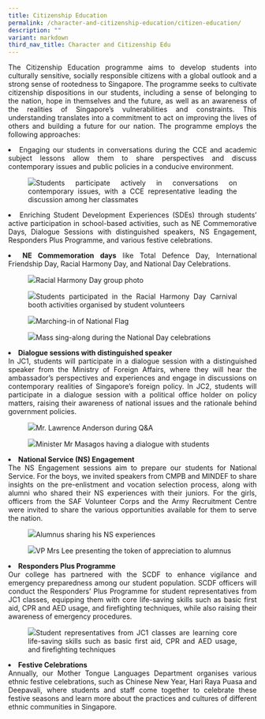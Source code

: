 ```yaml
---
title: Citizenship Education
permalink: /character-and-citizenship-education/citizen-education/
description: ""
variant: markdown
third_nav_title: Character and Citizenship Edu
---
```

<div align="justify">

<p>The Citizenship Education programme aims to develop students into culturally sensitive, socially responsible citizens with a global outlook and a strong sense of rootedness to Singapore. The programme seeks to cultivate citizenship dispositions in our students, including a sense of belonging to the nation, hope in themselves and the future, as well as an awareness of the realities of Singapore’s vulnerabilities and constraints. This understanding translates into a commitment to act on improving the lives of others and building a future for our nation. The programme employs the following approaches:</p>

<p></p><li>Engaging our students in conversations during the CCE and academic subject lessons allow them to share perspectives and discuss contemporary issues and public policies in a conducive environment.</li>

<p></p><figure><img src="/images/JPJC%20Experience/Co%20Curriculum/CCE/Citizen%20Education/n0.jpg">Students participate actively in conversations on contemporary issues, with a CCE representative leading the discussion among her classmates</figure><p></p>	

<p></p><li>Enriching Student Development Experiences (SDEs) through students’ active participation in school-based activities, such as NE Commemorative Days, Dialogue Sessions with distinguished speakers, NS Engagement, Responders Plus Programme, and various festive celebrations.</li><p></p>
	
<li><b>NE Commemoration days</b> like Total Defence Day, International Friendship Day, Racial Harmony Day, and National Day Celebrations.	</li>
	
<p></p><figure><img src="/images/JPJC%20Experience/Co%20Curriculum/CCE/Citizen%20Education/n1.jpg">Racial Harmony Day group photo</figure><p></p>	
	
<p></p><figure><img src="/images/JPJC%20Experience/Co%20Curriculum/CCE/Citizen%20Education/n2.jpg">Students participated in the Racial Harmony Day Carnival booth activities organised by student volunteers</figure><p></p>	
	
<p></p><figure><img src="/images/JPJC%20Experience/Co%20Curriculum/CCE/Citizen%20Education/n3.jpg">Marching-in of National Flag</figure><p></p>
	
<p></p><figure><img src="/images/JPJC%20Experience/Co%20Curriculum/CCE/Citizen%20Education/n4.jpg">Mass sing-along during the National Day celebrations</figure><p></p>	
	
<li><b>Dialogue sessions with distinguished speaker</b><br>
In JC1, students will participate in a dialogue session with a distinguished speaker from the Ministry of Foreign Affairs, where they will hear the ambassador’s perspectives and experiences and engage in discussions on contemporary realities of Singapore’s foreign policy. In JC2, students will participate in a dialogue session with a political office holder on policy matters, raising their awareness of national issues and the rationale behind government policies.</li>
	
<p></p><figure><img src="/images/JPJC%20Experience/Co%20Curriculum/CCE/Citizen%20Education/n5.jpg">Mr. Lawrence Anderson during Q&amp;A</figure><p></p>	

<p></p><figure><img src="/images/JPJC%20Experience/Co%20Curriculum/CCE/Citizen%20Education/n6.jpg">Minister Mr Masagos having a dialogue with students</figure><p></p>	
	
<li><b>National Service (NS) Engagement</b><br>
The NS Engagement sessions aim to prepare our students for National Service. For the boys, we invited speakers from CMPB and MINDEF to share insights on the pre-enlistment and vocation selection process, along with alumni who shared their NS experiences with their juniors. For the girls, officers from the SAF Volunteer Corps and the Army Recruitment Centre were invited to share the various opportunities available for them to serve the nation.</li>
	
<p></p><figure><img src="/images/JPJC%20Experience/Co%20Curriculum/CCE/Citizen%20Education/n7.jpg">Alumnus sharing his NS experiences</figure><p></p>	

<p></p><figure><img src="/images/JPJC%20Experience/Co%20Curriculum/CCE/Citizen%20Education/n8.jpg">VP Mrs Lee presenting the token of appreciation to alumnus</figure><p></p>	


<li><b>Responders Plus Programme</b><br>
Our college has partnered with the SCDF to enhance vigilance and emergency preparedness among our student population. SCDF officers will conduct the Responders’ Plus Programme for student representatives from JC1 classes, equipping them with core life-saving skills such as basic first aid, CPR and AED usage, and firefighting techniques, while also raising their awareness of emergency procedures.</li>
	
<p></p><figure><img src="/images/JPJC%20Experience/Co%20Curriculum/CCE/Citizen%20Education/n9.jpg">Student representatives from JC1 classes are learning core life-saving skills such as basic first aid, CPR and AED usage, and firefighting techniques</figure><p></p>	
	
<li><b>Festive Celebrations</b><br>
Annually, our Mother Tongue Languages Department organises various ethnic festive celebrations, such as Chinese New Year, Hari Raya Puasa and Deepavali, where students and staff come together to celebrate these festive seasons and learn more about the practices and cultures of different ethnic communities in Singapore.</li>


</div>